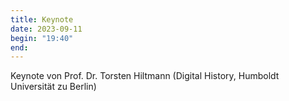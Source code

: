 ```yaml
---
title: Keynote
date: 2023-09-11
begin: "19:40"
end:
---
```


Keynote von Prof. Dr. Torsten Hiltmann (Digital History, Humboldt Universität zu Berlin)